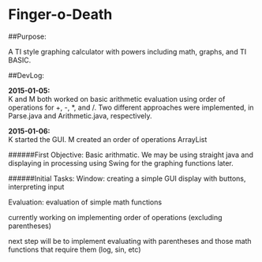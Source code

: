Finger-o-Death
==============
##Purpose:

A TI style graphing calculator with powers including math, graphs, and TI BASIC.

##DevLog:

**2015-01-05:**<br>
K and M both worked on basic arithmetic evaluation using order of operations for +, -, *, and /.
Two different approaches were implemented, in Parse.java and Arithmetic.java, respectively.

**2015-01-06:**<br>
K started the GUI. M created an order of operations ArrayList



######First Objective: Basic arithmatic. 
We may be using straight java and displaying in processing using Swing for the graphing functions later.

######Initial Tasks:
Window:
creating a simple GUI display with buttons, interpreting input

Evaluation:
evaluation of simple math functions

currently working on implementing order of operations (excluding parentheses)
            
next step will be to implement evaluating with parentheses and those math functions that require them (log, sin, etc)
